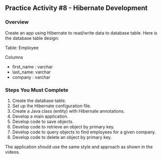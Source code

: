 ## Practice Activity #8 - Hibernate Development

### Overview

Create an app using Hibernate to read/write data to database table. Here is the database table design:

Table: Employee

Columns
- first_name : varchar
- last_name: varchar
- company : varchar


### Steps You Must Complete 

1. Create the database table.
2. Set up the Hibernate configuration file.
3. Create a Java class (entity) with Hibernate annotations.
4. Develop a main application.
5. Develop code to save objects.
6. Develop code to retrieve an object by primary key.
7. Develop code to query objects to find employees for a given company.
8. Develop code to delete an object by primary key.
 

  The application should use the same style and approach as shown in the videos. 

